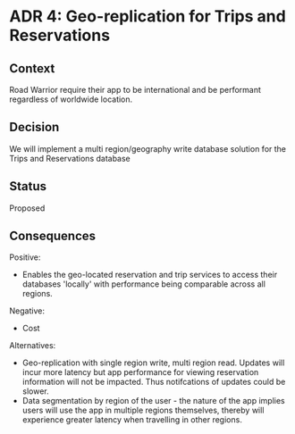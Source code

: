 # ADR 4: Geo-replication for Trips and Reservations 

## Context

Road Warrior require their app to be international and be performant regardless of worldwide location.

## Decision

We will implement a multi region/geography write database solution for the Trips and Reservations database 

## Status

Proposed

## Consequences

Positive:
- Enables the geo-located reservation and trip services to access their databases 'locally' with performance being comparable across all regions.

Negative:
- Cost 

Alternatives:
- Geo-replication with single region write, multi region read. Updates will incur more latency but app performance for viewing reservation information will not be impacted. Thus notifcations of updates could be slower.
- Data segmentation by region of the user - the nature of the app implies users will use the app in multiple regions themselves, thereby will experience greater latency when travelling in other regions.

